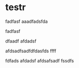# testr
fadfasf
aaadfadsfda



fadfasf


dfaadf
afdadsf

afdsadfsadfdfdasfds
ffff

fdfads
afdadsf
afdsafsadf
fssdfs

